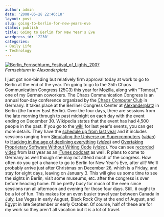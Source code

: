 ```yaml
---
author: admin
date: '2008-05-28 22:46:18'
layout: post
slug: going-to-berlin-for-new-years-eve
status: publish
title: Going to Berlin for New Year's Eve
wordpress_id: '2230'
categories:
- Daily Life
- Technology
---
```


[![Berlin\_Fernsehturm\_Festival\_of\_Lights\_2007](http://farm3.static.flickr.com/2125/2532538035_fe13c3fbdc.jpg)](http://www.flickr.com/photos/albill/2532538035/ "Berlin_Fernsehturm_Festival_of_Lights_2007 by albill, on Flickr")\
*Fernsehturm in Alexanderplatz*

I just got non-binding but relatively firm approval today at work to go
to Berlin at the end of the year. I'm going to go to the 25th Chaos
Communication Congress (25C3) this year for Mozilla, along with
"Tomcat," one of my German coworkers. The Chaos Communication Congress
is an annual four-day conference organized by the [Chaos Computer
Club](http://en.wikipedia.org/wiki/Chaos_Computer_Club) in Germany. It
takes place at the Berliner Congress Center at
[Alexanderplatz](http://en.wikipedia.org/wiki/Alexanderplatz) in Berlin
(the former East Berlin). Over the four days, there are sessions from
the late morning through to past midnight on each day with the event
ending on December 30. Wikipedia states that the event has had 4,500
people in the past. If you go to the
[wiki](http://events.ccc.de/congress/2007/Main_Page) for last year's
events, you can get more details. They have the [schedule up from last
year](http://events.ccc.de/congress/2007/Fahrplan/) and it includes
sessions ranging from [Simulating the Universe on
Supercomputers](http://events.ccc.de/congress/2007/Fahrplan/events/2155.en.html)
([*video*](http://chaosradio.ccc.de/24c3_m4v_2155.html)) to [Hacking in
the age of declining
everything](http://events.ccc.de/congress/2007/Fahrplan/events/2272.en.html)
([*video*](http://chaosradio.ccc.de/24c3_m4v_2272.html)) and [Overtaking
Proprietary Software Without Writing
Code](http://events.ccc.de/congress/2007/Fahrplan/events/2290.en.html)
([*video*](http://chaosradio.ccc.de/24c3_m4v_2290.html)). You can see
[recorded video](http://chaosradio.ccc.de/24c3_m4v.html) from last year
as an [iTunes
podcast](http://phobos.apple.com/WebObjects/MZStore.woa/wa/viewPodcast?id=271251344)
as well. R plans to come to Germany as well though she may not attend
much of the congress. How often do you get a chance to go to Berlin for
New Year's Eve, after all? We'll probably arrive just after Christmas on
December 26, which is a Friday, and stay for eight days, leaving on
January 3. This will give us some time to see the sights in Berlin,
visit some museums, etc. after the congress is over before heading home.
I'll be pretty busy for much of the even since sessions run all
afternoon and evening for those four days. Still, it ought to be a lot
of fun. This makes for an even busier travel year between Canada in
July, Las Vegas in early August, Black Rock City at the end of August,
and Egypt in late September or early October. Of course, half of these
are for my work so they aren't all vacation but it is a lot of travel.
